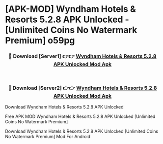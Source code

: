 # [APK-MOD] Wyndham Hotels & Resorts 5.2.8 APK Unlocked - [Unlimited Coins No Watermark Premium] o59pg



<div align="center">
<h3>🔴 Download [Server1] 👉👉 <a href="https://momento.my/?title=Wyndham_Hotels_&_Resorts_5.2.8_APK_Unlocked">Wyndham Hotels & Resorts 5.2.8 APK Unlocked Mod Apk</a></h3><br>

<h3>🔴 Download [Server2] 👉👉 <a href="https://momento.my/?title=Wyndham_Hotels_&_Resorts_5.2.8_APK_Unlocked">Wyndham Hotels & Resorts 5.2.8 APK Unlocked Mod Apk</a></h3>
</div>



Download Wyndham Hotels & Resorts 5.2.8 APK Unlocked 

Free APK MOD Wyndham Hotels & Resorts 5.2.8 APK Unlocked [Unlimited Coins No Watermark Premium]

Download Wyndham Hotels & Resorts 5.2.8 APK Unlocked [Unlimited Coins No Watermark Premium] Mod For Android
